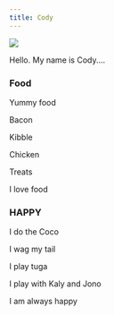```yaml
---
title: Cody
---
```


<body background-color: #191919>

<img id="cody" src="https://raw.githubusercontent.com/dalziel/dalziel.github.io/master/medias/portrait.JPG">


Hello. My name is Cody....

### Food

Yummy food

Bacon

Kibble

Chicken

Treats

I love food



### HAPPY

I do the Coco

I wag my tail

I play tuga

I play with Kaly and Jono

I am always happy
